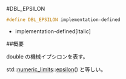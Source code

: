 #DBL_EPSILON
```cpp
#define DBL_EPSILON implementation-defined
```
* implementation-defined[italic]

##概要

double の機械イプシロンを表す。

std::[numeric_limits](/reference/limits/numeric_limits.md)<double>::[epsilon](/reference/limits/numeric_limits/epsilon.md)() と等しい。
